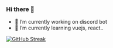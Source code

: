 ### Hi there 👋

- 🔭 I’m currently working on discord bot
- 🌱 I’m currently learning vuejs, react..


[![GitHub Streak](https://streak-stats.demolab.com?user=justxerath&theme=dark&border_radius=3.9&mode=weekly&card_width=500)](https://git.io/streak-stats)

<!--
**justxerath/justxerath** is a ✨ _special_ ✨ repository because its `README.md` (this file) appears on your GitHub profile.
